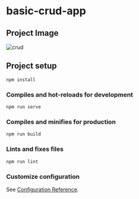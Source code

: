 # basic-crud-app

## Project Image
![crud](https://user-images.githubusercontent.com/20185815/112752750-ca9c1f00-8fd4-11eb-9a14-057be9bca407.png)


## Project setup
```
npm install
```

### Compiles and hot-reloads for development
```
npm run serve
```

### Compiles and minifies for production
```
npm run build
```

### Lints and fixes files
```
npm run lint
```

### Customize configuration
See [Configuration Reference](https://cli.vuejs.org/config/).
